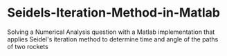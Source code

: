 # Seidels-Iteration-Method-in-Matlab
Solving a Numerical Analysis question with a Matlab implementation that applies Seidel's iteration method to determine time and angle of the paths of two rockets
